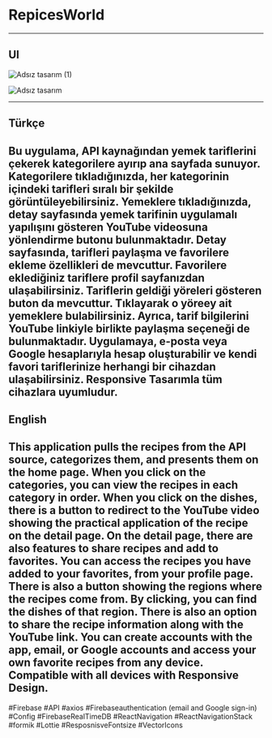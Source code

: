 
# RepicesWorld

---
## UI 
![Adsız tasarım (1)](https://github.com/aliahmetbme/Recipes/assets/110021045/def6cfc7-637e-4bf6-9286-75d873c292d2)

![Adsız tasarım](https://github.com/aliahmetbme/Recipes/assets/110021045/75440345-c9e0-4b15-aa09-6ce6c79fd538)

---
## Türkçe
Bu uygulama, API kaynağından yemek tariflerini çekerek kategorilere ayırıp ana sayfada sunuyor.
Kategorilere tıkladığınızda, her kategorinin içindeki tarifleri sıralı bir şekilde görüntüleyebilirsiniz.
Yemeklere tıkladığınızda, detay sayfasında yemek tarifinin uygulamalı yapılışını gösteren YouTube videosuna yönlendirme butonu bulunmaktadır.
Detay sayfasında, tarifleri paylaşma ve favorilere ekleme özellikleri de mevcuttur. 
Favorilere eklediğiniz tariflere profil sayfanızdan ulaşabilirsiniz.
Tariflerin geldiği yöreleri gösteren buton da mevcuttur. Tıklayarak o yöreey ait yemeklere bulabilirsiniz.
Ayrıca, tarif bilgilerini YouTube linkiyle birlikte paylaşma seçeneği de bulunmaktadır.
Uygulamaya, e-posta veya Google hesaplarıyla hesap oluşturabilir ve kendi favori tariflerinize herhangi bir cihazdan ulaşabilirsiniz.
Responsive Tasarımla tüm cihazlara uyumludur.
---
## English
This application pulls the recipes from the API source, categorizes them, and presents them on the home page.
When you click on the categories, you can view the recipes in each category in order.
When you click on the dishes, there is a button to redirect to the YouTube video showing the practical application of the recipe on the detail page.
On the detail page, there are also features to share recipes and add to favorites.
You can access the recipes you have added to your favorites, from your profile page.
There is also a button showing the regions where the recipes come from. By clicking, you can find the dishes of that region.
There is also an option to share the recipe information along with the YouTube link.
You can create accounts with the app, email, or Google accounts and access your own favorite recipes from any device.
Compatible with all devices with Responsive Design.
---
#Firebase
#API
#axios
#Firebaseauthentication (email and Google sign-in)
#Config
#FirebaseRealTimeDB
#ReactNavigation
#ReactNavigationStack
#formik
#Lottie
#ResposnisveFontsize
#VectorIcons


